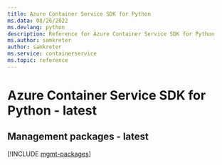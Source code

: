 ```yaml
---
title: Azure Container Service SDK for Python
ms.data: 08/26/2022
ms.devlang: python
description: Reference for Azure Container Service SDK for Python
ms.author: samkreter
author: samkreter
ms.service: containerservice
ms.topic: reference
---
```

# Azure Container Service SDK for Python - latest

## Management packages - latest
[!INCLUDE [mgmt-packages](container-service-mgmt-index.md)]